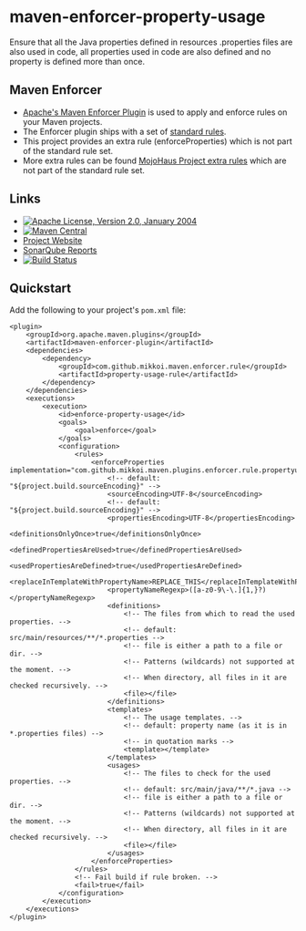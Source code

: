 # maven-enforcer-property-usage

Ensure that all the Java properties defined in resources .properties files
are also used in code, all properties used in code are also defined and
no property is defined more than once.

## Maven Enforcer

* [Apache's Maven Enforcer Plugin](http://maven.apache.org/plugins/maven-enforcer-plugin/) is used to apply and enforce rules on your Maven projects.
* The Enforcer plugin ships with a set of [standard rules](http://maven.apache.org/enforcer/enforcer-rules/index.html).
* This project provides an extra rule (enforceProperties) which is not part of the standard rule set.
* More extra rules can be found [MojoHaus Project extra rules](http://www.mojohaus.org/extra-enforcer-rules/index.html) which are not part of the standard rule set.

## Links

* [![Apache License, Version 2.0, January 2004](https://img.shields.io/github/license/mojohaus/extra-enforcer-rules.svg?label=License)](http://www.apache.org/licenses/)
* [![Maven Central](https://img.shields.io/maven-central/v/com.github.mikkoi.maven.enforcer.rule/property-usage-rule.svg?label=Maven%20Central)](http://search.maven.org/#search%7Cga%7C1%7Cg%3A%22com.github.mikkoi.maven.enforcer.rule%22%20a%3A%22property-usage-rule%22)
* [Project Website](https://mikkoi.github.io/maven-enforcer-property-usage/)
* [SonarQube Reports](https://sonarqube.com/dashboard/index/com.github.mikkoi.maven.enforcer.rule:property-usage-rule)
* [![Build Status](https://travis-ci.org/mikkoi/maven-enforcer-property-usage.svg?branch=master)](https://travis-ci.org/mikkoi/maven-enforcer-property-usage)

## Quickstart

Add the following to your project's `pom.xml` file:

    <plugin>
        <groupId>org.apache.maven.plugins</groupId>
        <artifactId>maven-enforcer-plugin</artifactId>
        <dependencies>
            <dependency>
                <groupId>com.github.mikkoi.maven.enforcer.rule</groupId>
                <artifactId>property-usage-rule</artifactId>
            </dependency>
        </dependencies>
        <executions>
            <execution>
                <id>enforce-property-usage</id>
                <goals>
                    <goal>enforce</goal>
                </goals>
                <configuration>
                    <rules>
                        <enforceProperties implementation="com.github.mikkoi.maven.plugins.enforcer.rule.propertyusage.PropertyUsageRule">
                            <!-- default: "${project.build.sourceEncoding}" -->
                            <sourceEncoding>UTF-8</sourceEncoding>
                            <!-- default: "${project.build.sourceEncoding}" -->
                            <propertiesEncoding>UTF-8</propertiesEncoding>
                            <definitionsOnlyOnce>true</definitionsOnlyOnce>
                            <definedPropertiesAreUsed>true</definedPropertiesAreUsed>
                            <usedPropertiesAreDefined>true</usedPropertiesAreDefined>
                            <replaceInTemplateWithPropertyName>REPLACE_THIS</replaceInTemplateWithPropertyName>
                            <propertyNameRegexp>([a-z0-9\-\.]{1,}?)</propertyNameRegexp>
                            <definitions>
                                <!-- The files from which to read the used properties. -->
                                <!-- default: src/main/resources/**/*.properties -->
                                <!-- file is either a path to a file or dir. -->
                                <!-- Patterns (wildcards) not supported at the moment. -->
                                <!-- When directory, all files in it are checked recursively. -->
                                <file></file>
                            </definitions>
                            <templates>
                                <!-- The usage templates. -->
                                <!-- default: property name (as it is in *.properties files) -->
                                <!-- in quotation marks -->
                                <template></template>
                            </templates>
                            <usages>
                                <!-- The files to check for the used properties. -->
                                <!-- default: src/main/java/**/*.java -->
                                <!-- file is either a path to a file or dir. -->
                                <!-- Patterns (wildcards) not supported at the moment. -->
                                <!-- When directory, all files in it are checked recursively. -->
                                <file></file>
                            </usages>
                        </enforceProperties>
                    </rules>
                    <!-- Fail build if rule broken. -->
                    <fail>true</fail>
                </configuration>
            </execution>
        </executions>
    </plugin>

